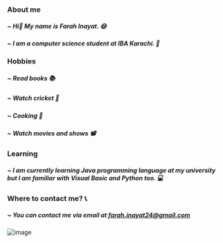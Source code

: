 ### **About me** 
##### ~ Hi👋 My name is ***Farah Inayat***. 😄
##### ~ I am a computer science student at ***IBA*** Karachi. 🏫
### **Hobbies**
##### ~ Read books 📚
##### ~ Watch cricket 🏏
##### ~ Cooking 🧑‍
##### ~ Watch movies and shows 📽️
### **Learning**
##### ~ I am currently learning ***Java*** programming language at my university but I am familiar with ***Visual Basic*** and ***Python*** too. 💻
### **Where to contact me? 📞**
##### ~ You can contact me via email at ***farah.inayat24@gmail.com***
![image](https://user-images.githubusercontent.com/113712430/192321016-a6bed818-02a1-4dd8-a8bb-99b7407601ca.png)
